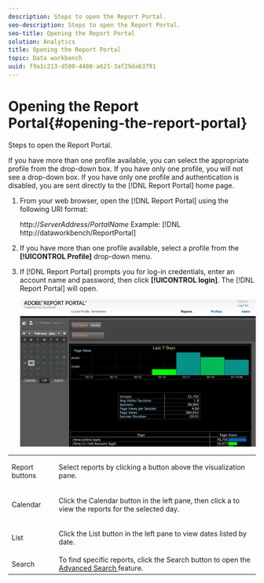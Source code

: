 ```yaml
---
description: Steps to open the Report Portal.
seo-description: Steps to open the Report Portal.
seo-title: Opening the Report Portal
solution: Analytics
title: Opening the Report Portal
topic: Data workbench
uuid: f9a1c213-d500-4408-a621-3af29da63791
---
```


# Opening the Report Portal{#opening-the-report-portal}

Steps to open the Report Portal.

If you have more than one profile available, you can select the appropriate profile from the drop-down box. If you have only one profile, you will not see a drop-down box. If you have only one profile and authentication is disabled, you are sent directly to the [!DNL Report Portal] home page. 

1. From your web browser, open the [!DNL Report Portal] using the following URI format:

   http://*ServerAddress*/*PortalName* 
   Example: [!DNL http://dataworkbench/ReportPortal]
1. If you have more than one profile available, select a profile from the **[!UICONTROL Profile]** drop-down menu.
1. If [!DNL Report Portal] prompts you for log-in credentials, enter an account name and password, then click **[!UICONTROL login]**. The [!DNL Report Portal] will open.

   ![](assets/report_portal_home.png)

<table id="table_E68190C670684FA798B41702FC911827"> 
 <tbody> 
  <tr> 
   <td colname="col1"> Report buttons </td> 
   <td colname="col2"> <p>Select reports by clicking a button above the visualization pane. </p> </td> 
  </tr> 
  <tr> 
   <td colname="col1"> Calendar </td> 
   <td colname="col2"> <p>Click the <span class="uicontrol"> Calendar </span> button in the left pane, then click a to view the reports for the selected day. </p> </td> 
  </tr> 
  <tr> 
   <td colname="col1"> List </td> 
   <td colname="col2"> <p>Click the <span class="uicontrol"> List </span> button in the left pane to view dates listed by date. </p> </td> 
  </tr> 
  <tr> 
   <td colname="col1"> Search </td> 
   <td colname="col2"> To find specific reports, click the <span class="uicontrol"> Search </span> button to open the <a href="../../../home/c-rpt-oview/c-search-adv.md#concept-083b751e28b645ceaa4d9784d21f78ca"> Advanced Search </a> feature. </td> 
  </tr> 
 </tbody> 
</table>

